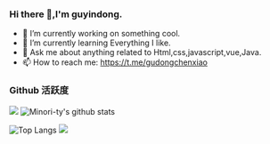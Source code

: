 ### Hi there 👋,I'm guyindong.

- 🔭 I’m currently working on something cool.
- 🌱 I’m currently learning Everything I like.
- 💬 Ask me about anything related to Html,css,javascript,vue,Java.
- 📫 How to reach me: https://t.me/gudongchenxiao
### Github 活跃度

[![](https://activity-graph.herokuapp.com/graph?username=gudong1012&theme=dracula)](https://github.com/ashutosh00710/github-readme-activity-graph)
![Minori-ty's github stats](https://github-readme-stats.vercel.app/api?username=gudong1012&show_icons=true&theme=javascript)

![Top Langs](https://github-readme-stats.vercel.app/api/top-langs/?username=gudong1012&langs_count=6)
![](https://github-readme-stats.vercel.app/api/top-langs/?username=gudong1012&layout=compact&langs_count=6)


